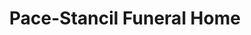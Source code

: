 ---
title: "Pace-Stancil Funeral Home"
url: /coldspring/pace-stancil-funeral-home/
shop: Bestattungen
---